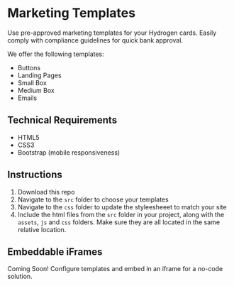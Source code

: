 # Marketing Templates
Use pre-approved marketing templates for your Hydrogen cards. Easily comply with compliance guidelines for quick bank approval.

We offer the following templates:

- Buttons
- Landing Pages
- Small Box
- Medium Box
- Emails

## Technical Requirements
- HTML5
- CSS3
- Bootstrap (mobile responsiveness)

## Instructions

1. Download this repo
2. Navigate to the `src` folder to choose your templates
3. Navigate to the `css` folder to update the styleesheeet to match your site
4. Include the html files from the `src` folder in your project, along with the `assets`, `js` and `css` folders. Make sure they are all located in the same relative location. 

## Embeddable iFrames

Coming Soon! Configure templates and embed in an iframe for a no-code solution.
